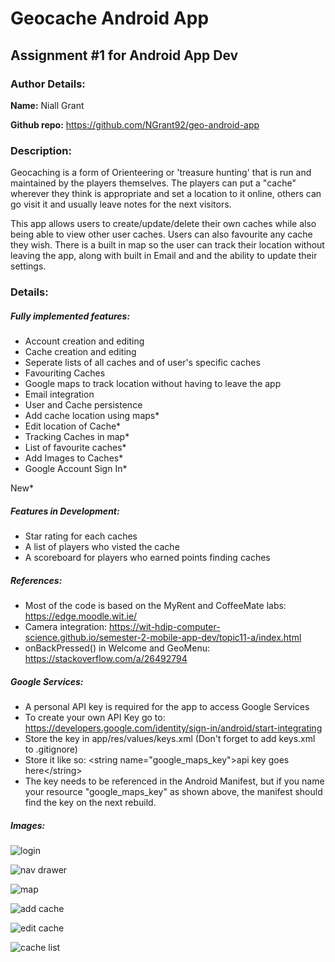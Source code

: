 # Geocache Android App
## Assignment #1 for Android App Dev

### Author Details:

**Name:** Niall Grant

**Github repo:** https://github.com/NGrant92/geo-android-app

### Description:

Geocaching is a form of Orienteering or 'treasure hunting' that is run and maintained by the players
themselves. The players can put a "cache" wherever they think is appropriate and set a location to it
online, others can go visit it and usually leave notes for the next visitors.

This app allows users to create/update/delete their own caches while also being able to view other
user caches. Users can also favourite any cache they wish. There is a built in map so the user can
track their location without leaving the app, along with built in Email and and the ability to update
their settings.

### Details:
##### Fully implemented features:
- Account creation and editing
- Cache creation and editing
- Seperate lists of all caches and of user's specific caches
- Favouriting Caches
- Google maps to track location without having to leave the app
- Email integration
- User and Cache persistence
- Add cache location using maps*
- Edit location of Cache*
- Tracking Caches in map*
- List of favourite caches*
- Add Images to Caches*
- Google Account Sign In*

New*

##### Features in Development:

- Star rating for each caches
- A list of players who visted the cache
- A scoreboard for players who earned points finding caches

##### References:

- Most of the code is based on the MyRent and CoffeeMate labs: https://edge.moodle.wit.ie/
- Camera integration: https://wit-hdip-computer-science.github.io/semester-2-mobile-app-dev/topic11-a/index.html
- onBackPressed() in Welcome and GeoMenu: https://stackoverflow.com/a/26492794

##### Google Services:

- A personal API key is required for the app to access Google Services
- To create your own API Key go to: https://developers.google.com/identity/sign-in/android/start-integrating
- Store the key in app/res/values/keys.xml (Don't forget to add keys.xml to .gitignore)
- Store it like so: \<string name="google_maps_key">api key goes here\</string>
- The key needs to be referenced in the Android Manifest, but if you name your resource "google_maps_key" as shown above, the manifest should find the key on the next rebuild. 

##### Images:

![login](http://res.cloudinary.com/ngrant/image/upload/c_scale,w_400/v1515329272/00-login_ywn6xg.png)

![nav drawer](http://res.cloudinary.com/ngrant/image/upload/c_scale,w_400/v1515329272/02-nav-drawer_h9kyny.png)

![map](http://res.cloudinary.com/ngrant/image/upload/c_scale,w_400/v1515329272/05-map_hb81q8.png)

![add cache](http://res.cloudinary.com/ngrant/image/upload/c_scale,w_400/v1515329272/03-add-cache_aboocl.png)

![edit cache](http://res.cloudinary.com/ngrant/image/upload/c_scale,w_400/v1515329272/04-edit-cache_czaodw.png)

![cache list](http://res.cloudinary.com/ngrant/image/upload/c_scale,w_400/v1515329273/07-cache-list_nhmycb.png)